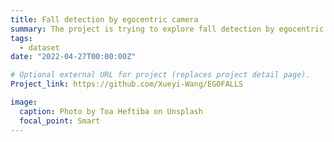 ```yaml
---
title: Fall detection by egocentric camera
summary: The project is trying to explore fall detection by egocentric cameras with the fusion of both audio and vision.
tags:
  - dataset
date: "2022-04-27T00:00:00Z"

# Optional external URL for project (replaces project detail page).
Project_link: https://github.com/Xueyi-Wang/EGOFALLS

image:
  caption: Photo by Toa Heftiba on Unsplash
  focal_point: Smart
---
```

